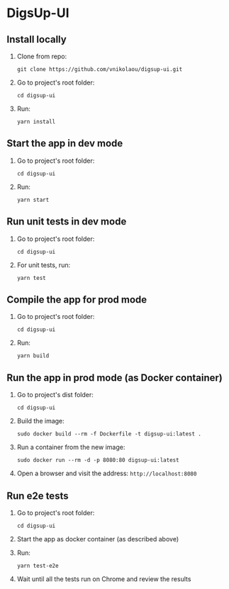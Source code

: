 # DigsUp-UI

## Install locally
1. Clone from repo:

    ```git clone https://github.com/vnikolaou/digsup-ui.git``` 
2. Go to project's root folder:

    ```cd digsup-ui```
3. Run:  

    ```yarn install``` 

## Start the app in dev mode
1. Go to project's root folder:

    ```cd digsup-ui```
2. Run:  

    ```yarn start```    

## Run unit tests in dev mode
1. Go to project's root folder:

    ```cd digsup-ui```
2. For unit tests, run:  

    ```yarn test``` 


## Compile the app for prod mode
1. Go to project's root folder:

    ```cd digsup-ui```
2. Run:  

    ```yarn build```


## Run the app in prod mode (as Docker container)
1. Go to project's dist folder:

    ```cd digsup-ui```
2. Build the image:

    ```sudo docker build --rm -f Dockerfile -t digsup-ui:latest .```
3. Run a container from the new image:

    ```sudo docker run --rm -d -p 8080:80 digsup-ui:latest```
3. Open a browser and visit the address:
    ```http://localhost:8080```
    
    
## Run e2e tests 
1. Go to project's root folder:

    ```cd digsup-ui```
2. Start the app as docker container (as described above)   
3. Run:  

    ```yarn test-e2e```
4. Wait until all the tests run on Chrome and review the results    

